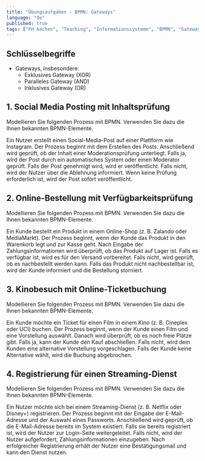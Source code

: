 ```yaml
---
title: "Übungsaufgaben - BPMN: Gateways"
language: "de"
published: true
tags: ["FH Aachen", "Teaching", "Informationssysteme", "BPMN", "Gateways"]
---
```


## Schlüsselbegriffe

- Gateways, insbesondere:
  - Exklusives Gateway (XOR)
  - Paralleles Gateway (AND)
  - Inklusives Gateway (OR)

## 1. Social Media Posting mit Inhaltsprüfung

Modellieren Sie folgenden Prozess mit BPMN. Verwenden Sie dazu die Ihnen
bekannten BPMN-Elemente.

Ein Nutzer erstellt einen Social-Media-Post auf einer Plattform wie Instagram.
Der Prozess beginnt mit dem Erstellen des Posts. Anschließend wird geprüft, ob
der Inhalt einer Moderationsprüfung unterliegt. Falls ja, wird der Post durch
ein automatisches System oder einen Moderator geprüft. Falls der Post genehmigt
wird, wird er veröffentlicht. Falls nicht, wird der Nutzer über die Ablehnung
informiert. Wenn keine Prüfung erforderlich ist, wird der Post sofort
veröffentlicht.

## 2. Online-Bestellung mit Verfügbarkeitsprüfung

Modellieren Sie folgenden Prozess mit BPMN. Verwenden Sie dazu die Ihnen
bekannten BPMN-Elemente.

Ein Kunde bestellt ein Produkt in einem Online-Shop (z. B. Zalando oder
MediaMarkt). Der Prozess beginnt, wenn der Kunde das Produkt in den Warenkorb
legt und zur Kasse geht. Nach Eingabe der Zahlungsinformationen wird überprüft,
ob das Produkt auf Lager ist. Falls es verfügbar ist, wird es für den Versand
vorbereitet. Falls nicht, wird geprüft, ob es nachbestellt werden kann. Falls
das Produkt nicht nachbestellbar ist, wird der Kunde informiert und die
Bestellung storniert.

## 3. Kinobesuch mit Online-Ticketbuchung

Modellieren Sie folgenden Prozess mit BPMN. Verwenden Sie dazu die Ihnen
bekannten BPMN-Elemente.

Ein Kunde möchte ein Ticket für einen Film in einem Kino (z. B. Cineplex oder
UCI) buchen. Der Prozess beginnt, wenn der Kunde einen Film und eine
Vorstellung auswählt. Danach wird überprüft, ob es noch freie Plätze gibt.
Falls ja, kann der Kunde den Kauf abschließen. Falls nicht, wird dem Kunden
eine alternative Vorstellung vorgeschlagen. Falls der Kunde keine Alternative
wählt, wird die Buchung abgebrochen.

## 4. Registrierung für einen Streaming-Dienst

Modellieren Sie folgenden Prozess mit BPMN. Verwenden Sie dazu die Ihnen
bekannten BPMN-Elemente.

Ein Nutzer möchte sich bei einem Streaming-Dienst (z. B. Netflix oder Disney+)
registrieren. Der Prozess beginnt mit der Eingabe der E-Mail-Adresse und der
Auswahl eines Passworts. Anschließend wird geprüft, ob die E-Mail-Adresse
bereits im System existiert. Falls sie bereits registriert ist, wird der Nutzer
zur Login-Seite weitergeleitet. Falls nicht, wird der Nutzer aufgefordert,
Zahlungsinformationen einzugeben. Nach erfolgreicher Registrierung erhält der
Nutzer eine Bestätigungsmail und kann den Dienst nutzen.
